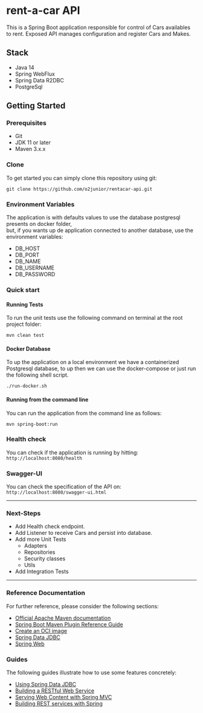 # rent-a-car API

This is a Spring Boot application responsible for control of Cars availables to rent.
Exposed API manages configuration and register Cars and Makes.

## Stack
* Java 14
* Spring WebFlux
* Spring Data R2DBC
* PostgreSql

## Getting Started

### Prerequisites

* Git
* JDK 11 or later
* Maven 3.x.x

### Clone

To get started you can simply clone this repository using git:
```
git clone https://github.com/o2junior/rentacar-api.git
```

### Environment Variables

The application is with defaults values to use the database postgresql presents on docker folder,  
but, if you wants up de application connected to another database, use the environment variables:
* DB_HOST
* DB_PORT
* DB_NAME
* DB_USERNAME
* DB_PASSWORD

### Quick start

#### Running Tests

To run the unit tests use the following command on terminal at the root project folder:
```
mvn clean test
```

#### Docker Database

To up the application on a local environment we have a containerized Postgresql database, to up then 
we can use the docker-compose or just run the following shell script.
```
./run-docker.sh
```

#### Running from the command line

You can run the application from the command line as follows:
```
mvn spring-boot:run
```

### Health check

You can check if the application is running by hitting: ```http://localhost:8080/health```

### Swagger-UI

You can check the specification of the API on: ```http://localhost:8080/swagger-ui.html```

---

### Next-Steps

- Add Health check endpoint.
- Add Listener to receive Cars and persist into database.
- Add more Unit Tests
  - Adapters
  - Repositories
  - Security classes
  - Utils
- Add Integration Tests

---
### Reference Documentation
For further reference, please consider the following sections:

* [Official Apache Maven documentation](https://maven.apache.org/guides/index.html)
* [Spring Boot Maven Plugin Reference Guide](https://docs.spring.io/spring-boot/docs/2.7.1/maven-plugin/reference/html/)
* [Create an OCI image](https://docs.spring.io/spring-boot/docs/2.7.1/maven-plugin/reference/html/#build-image)
* [Spring Data JDBC](https://docs.spring.io/spring-boot/docs/2.7.1/reference/htmlsingle/#data.sql.jdbc)
* [Spring Web](https://docs.spring.io/spring-boot/docs/2.7.1/reference/htmlsingle/#web)

### Guides
The following guides illustrate how to use some features concretely:

* [Using Spring Data JDBC](https://github.com/spring-projects/spring-data-examples/tree/master/jdbc/basics)
* [Building a RESTful Web Service](https://spring.io/guides/gs/rest-service/)
* [Serving Web Content with Spring MVC](https://spring.io/guides/gs/serving-web-content/)
* [Building REST services with Spring](https://spring.io/guides/tutorials/rest/)
